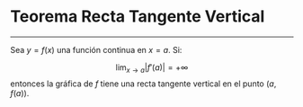 # Teorema Recta Tangente Vertical
***
Sea $y=f(x)$ una función continua en $x=a$. Si:

$$\lim_{ x \to a } |f'(a)|=+\infty$$
entonces la gráfica de $f$ tiene una recta tangente vertical en el punto $(a,f(a))$.